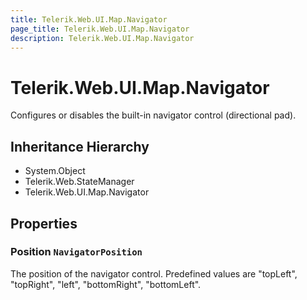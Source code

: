 ```yaml
---
title: Telerik.Web.UI.Map.Navigator
page_title: Telerik.Web.UI.Map.Navigator
description: Telerik.Web.UI.Map.Navigator
---
```


# Telerik.Web.UI.Map.Navigator

Configures or disables the built-in navigator control (directional pad).

## Inheritance Hierarchy

* System.Object
* Telerik.Web.StateManager
* Telerik.Web.UI.Map.Navigator

## Properties

###  Position `NavigatorPosition`

The position of the navigator control. Predefined values are "topLeft", "topRight", "left", "bottomRight", "bottomLeft".

